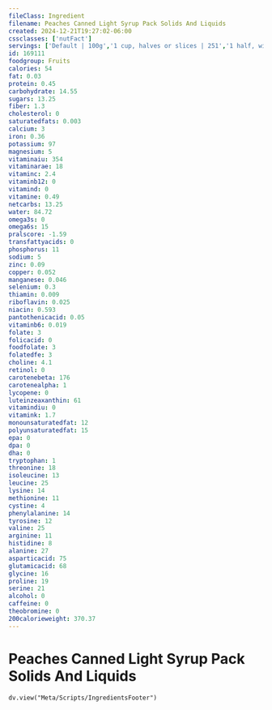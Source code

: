 ```yaml
---
fileClass: Ingredient
filename: Peaches Canned Light Syrup Pack Solids And Liquids
created: 2024-12-21T19:27:02-06:00
cssclasses: ['nutFact']
servings: ['Default | 100g','1 cup, halves or slices | 251','1 half, with liquid | 98']
id: 169111
foodgroup: Fruits
calories: 54
fat: 0.03
protein: 0.45
carbohydrate: 14.55
sugars: 13.25
fiber: 1.3
cholesterol: 0
saturatedfats: 0.003
calcium: 3
iron: 0.36
potassium: 97
magnesium: 5
vitaminaiu: 354
vitaminarae: 18
vitaminc: 2.4
vitaminb12: 0
vitamind: 0
vitamine: 0.49
netcarbs: 13.25
water: 84.72
omega3s: 0
omega6s: 15
pralscore: -1.59
transfattyacids: 0
phosphorus: 11
sodium: 5
zinc: 0.09
copper: 0.052
manganese: 0.046
selenium: 0.3
thiamin: 0.009
riboflavin: 0.025
niacin: 0.593
pantothenicacid: 0.05
vitaminb6: 0.019
folate: 3
folicacid: 0
foodfolate: 3
folatedfe: 3
choline: 4.1
retinol: 0
carotenebeta: 176
carotenealpha: 1
lycopene: 0
luteinzeaxanthin: 61
vitamindiu: 0
vitamink: 1.7
monounsaturatedfat: 12
polyunsaturatedfat: 15
epa: 0
dpa: 0
dha: 0
tryptophan: 1
threonine: 18
isoleucine: 13
leucine: 25
lysine: 14
methionine: 11
cystine: 4
phenylalanine: 14
tyrosine: 12
valine: 25
arginine: 11
histidine: 8
alanine: 27
asparticacid: 75
glutamicacid: 68
glycine: 16
proline: 19
serine: 21
alcohol: 0
caffeine: 0
theobromine: 0
200calorieweight: 370.37
---
```


# Peaches Canned Light Syrup Pack Solids And Liquids

```dataviewjs
dv.view("Meta/Scripts/IngredientsFooter")
```